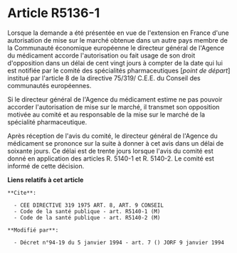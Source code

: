 # Article R5136-1

Lorsque la demande a été présentée en vue de l'extension en France d'une autorisation de mise sur le marché obtenue dans un
autre pays membre de la Communauté économique européenne le directeur général de l'Agence du médicament accorde
l'autorisation ou fait usage de son droit d'opposition dans un délai de cent vingt jours à compter de la date qui lui est
notifiée par le comité des spécialités pharmaceutiques [*point de départ*] institué par l'article 8 de la directive 75/319/
C.E.E. du Conseil des communautés européennes.

Si le directeur général de l'Agence du médicament estime ne pas pouvoir accorder l'autorisation de mise sur le marché, il
transmet son opposition motivée au comité et au responsable de la mise sur le marché de la spécialité pharmaceutique.

Après réception de l'avis du comité, le directeur général de l'Agence du médicament se prononce sur la suite à donner à cet
avis dans un délai de soixante jours. Ce délai est de trente jours lorsque l'avis du comité est donné en application des
articles R. 5140-1 et R. 5140-2. Le comité est informé de cette décision.

**Liens relatifs à cet article**

	**Cite**:

	  - CEE DIRECTIVE 319 1975 ART. 8, ART. 9 CONSEIL
	  - Code de la santé publique - art. R5140-1 (M)
	  - Code de la santé publique - art. R5140-2 (M)

	**Modifié par**:

	  - Décret n°94-19 du 5 janvier 1994 - art. 7 () JORF 9 janvier 1994
